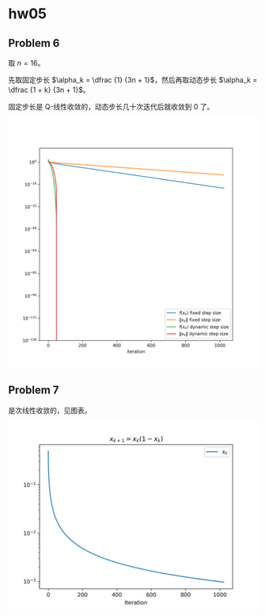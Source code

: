 # hw05

## Problem 6

取 $n = 16$。

先取固定步长 $\alpha_k = \dfrac {1} {3n + 1}$，然后再取动态步长 $\alpha_k = \dfrac {1 + k} {3n + 1}$。

固定步长是 Q-线性收敛的，动态步长几十次迭代后就收敛到 0 了。

![](problem_6_plot.png)

## Problem 7

是次线性收敛的，见图表。

![](problem_7_plot.png)
